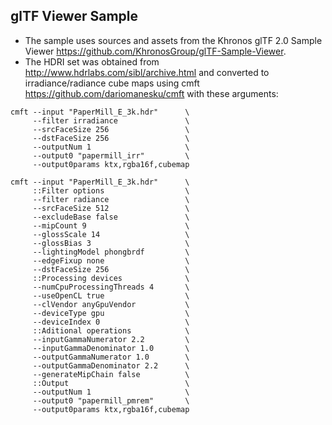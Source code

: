 
glTF Viewer Sample
------------------

  * The sample uses sources and assets from the Khronos glTF 2.0 Sample Viewer
https://github.com/KhronosGroup/glTF-Sample-Viewer.
  * The HDRI set was obtained from http://www.hdrlabs.com/sibl/archive.html
and converted to irradiance/radiance cube maps using
cmft https://github.com/dariomanesku/cmft with these arguments:

```
cmft --input "PaperMill_E_3k.hdr"      \
     --filter irradiance               \
     --srcFaceSize 256                 \
     --dstFaceSize 256                 \
     --outputNum 1                     \
     --output0 "papermill_irr"         \
     --output0params ktx,rgba16f,cubemap
```

```
cmft --input "PaperMill_E_3k.hdr"      \
     ::Filter options                  \
     --filter radiance                 \
     --srcFaceSize 512                 \
     --excludeBase false               \
     --mipCount 9                      \
     --glossScale 14                   \
     --glossBias 3                     \
     --lightingModel phongbrdf         \
     --edgeFixup none                  \
     --dstFaceSize 256                 \
     ::Processing devices              \
     --numCpuProcessingThreads 4       \
     --useOpenCL true                  \
     --clVendor anyGpuVendor           \
     --deviceType gpu                  \
     --deviceIndex 0                   \
     ::Aditional operations            \
     --inputGammaNumerator 2.2         \
     --inputGammaDenominator 1.0       \
     --outputGammaNumerator 1.0        \
     --outputGammaDenominator 2.2      \
     --generateMipChain false          \
     ::Output                          \
     --outputNum 1                     \
     --output0 "papermill_pmrem"       \
     --output0params ktx,rgba16f,cubemap
```